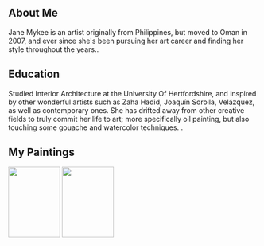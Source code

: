 
<html>
<body>

<section>
  <h1>About Me</h1>
  <p>Jane Mykee is an artist originally from Philippines, but moved to Oman in 2007, and ever since she's been pursuing her art career and finding her style throughout the years..</p>
</section>

<section>
  <h1>Education</h1>
  <p>Studied Interior Architecture  at the University Of Hertfordshire, and inspired by other wonderful  artists such as Zaha Hadid, Joaquín Sorolla, Velázquez, as well as contemporary ones.  She has drifted away from other creative fields to truly commit her life to art; more specifically oil painting, but also touching some gouache and watercolor techniques. .</p>
</section>

</body>
</html>

<h2>My Paintings</h2>

<img src="https://www.pinterest.com/pin/782852347717653105/" style="width:104px;height:142px;">

<img src="https://www.pinterest.com/pin/782852347718110540/" style="width:104px;height:142px;">
